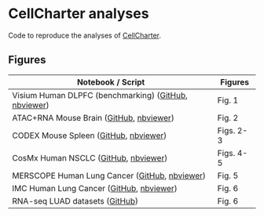 # CellCharter analyses

Code to reproduce the analyses of [CellCharter](https://doi.org/10.1038/s41588-023-01588-4).

## Figures
| Notebook / Script              | Figures         |
|--------------------------------|-----------------|
|  Visium Human DLPFC (benchmarking) ([GitHub](https://github.com/CSOgroup/cellcharter_analyses/blob/main/visium_human_dlpfc.ipynb), [nbviewer](https://nbviewer.org/github/CSOgroup/cellcharter_analyses/blob/main/visium_human_dlpfc.ipynb)) | Fig. 1 |
|  ATAC+RNA Mouse Brain ([GitHub](https://github.com/CSOgroup/cellcharter_analyses/blob/main/ATAC-RNA_mouse_brain.ipynb), [nbviewer](https://nbviewer.org/github/CSOgroup/cellcharter_analyses/blob/main/ATAC-RNA_mouse_brain.ipynb)) | Fig. 2 |
|  CODEX Mouse Spleen ([GitHub](https://github.com/CSOgroup/cellcharter_analyses/blob/main/codex_mouse_spleen.ipynb), [nbviewer](https://nbviewer.org/github/CSOgroup/cellcharter_analyses/blob/main/codex_mouse_spleen.ipynb)) | Figs. 2-3 |
|  CosMx Human NSCLC ([GitHub](https://github.com/CSOgroup/cellcharter_analyses/blob/main/cosmx_human_nsclc.ipynb), [nbviewer](https://nbviewer.org/github/CSOgroup/cellcharter_analyses/blob/main/cosmx_human_nsclc.ipynb)) | Figs. 4-5 |
|  MERSCOPE Human Lung Cancer ([GitHub](https://github.com/CSOgroup/cellcharter_analyses/blob/main/merscope_human_lung_cancer.ipynb), [nbviewer](https://nbviewer.org/github/CSOgroup/cellcharter_analyses/blob/main/merscope_human_lung_cancer.ipynb)) | Fig. 5 |
|  IMC Human Lung Cancer ([GitHub](https://github.com/CSOgroup/cellcharter_analyses/blob/main/imc_human_lung_cancer.ipynb), [nbviewer](https://nbviewer.org/github/CSOgroup/cellcharter_analyses/blob/main/imc_human_lung_cancer.ipynb)) | Fig. 6|
|  RNA-seq LUAD datasets ([GitHub](https://github.com/CSOgroup/cellcharter_analyses/blob/main/hypoxia_neutrophils_bulkDatasets_analyses.R)) | Fig. 6|
